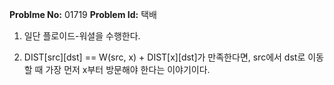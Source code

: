**Problme No:** 01719
**Problem Id:** 택배


1. 일단 플로이드-워셜을 수행한다.


2. DIST[src][dst] == W(src, x) + DIST[x][dst]가 만족한다면, src에서 dst로 이동할 때 가장 먼저 x부터 방문해야 한다는 이야기이다.

